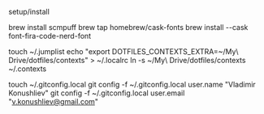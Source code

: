 setup/install

brew install scmpuff
brew tap homebrew/cask-fonts
brew install --cask font-fira-code-nerd-font

touch ~/.jumplist
echo "export DOTFILES_CONTEXTS_EXTRA=~/My\ Drive/dotfiles/contexts" > ~/.localrc
ln -s ~/My\ Drive/dotfiles/contexts ~/.contexts

touch ~/.gitconfig.local
git config -f ~/.gitconfig.local user.name "Vladimir Konushliev"
git config -f ~/.gitconfig.local user.email "v.konushliev@gmail.com"

